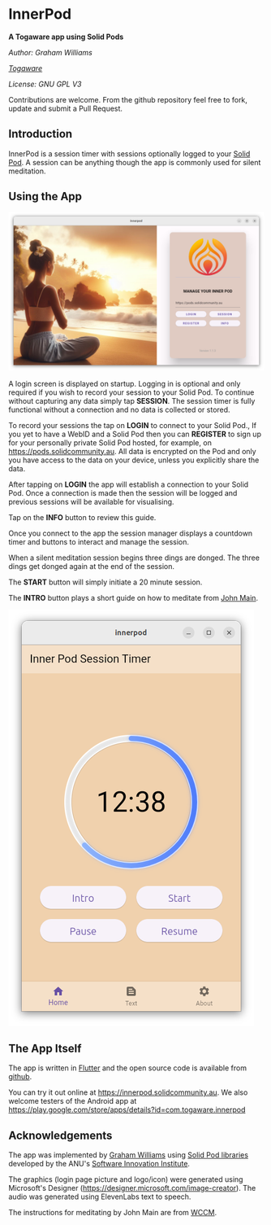 # InnerPod

**A Togaware app using Solid Pods**

*Author: Graham Williams*

*[Togaware](https://togaware.com.au)*

*License: GNU GPL V3*

Contributions are welcome. From the github repository feel free to
	fork, update and submit a Pull Request.

## Introduction

InnerPod is a session timer with sessions optionally logged to your
[Solid Pod](https://solidproject.org/about). A session can be anything
though the app is commonly used for silent meditation.

## Using the App

![](screenshots/pod_login_screen.png)

A login screen is displayed on startup. Logging in is optional and
only required if you wish to record your session to your Solid Pod. To
continue without capturing any data simply tap **SESSION**. The
session timer is fully functional without a connection and no data is
collected or stored.

To record your sessions the tap on **LOGIN** to connect to your Solid
Pod., If you yet to have a WebID and a Solid Pod then you can
**REGISTER** to sign up for your personally private Solid Pod hosted,
for example, on https://pods.solidcommunity.au. All data is encrypted
on the Pod and only you have access to the data on your device, unless
you explicitly share the data.

After tapping on **LOGIN** the app will establish a connection to your
Solid Pod. Once a connection is made then the session will be logged
and previous sessions will be available for visualising.

Tap on the **INFO** button to review this guide.

Once you connect to the app the session manager displays a countdown
timer and buttons to interact and manage the session. 

When a silent meditation session begins three dings are donged. The
three dings get donged again at the end of the session. 

The **START** button will simply initiate a 20 minute session.

The **INTRO** button plays a short guide on how to meditate from [John
Main](https://en.wikipedia.org/wiki/John_Main).

![](screenshots/pod_session_12.png)

## The App Itself

The app is written in
[Flutter](https://survivor.togaware.com/gnulinux/flutter.html) and the
open source code is available from
[github](https://github.com/gjwgit/innerpod).

You can try it out online at https://innerpod.solidcommunity.au. We
also welcome testers of the Android app at
https://play.google.com/store/apps/details?id=com.togaware.innerpod

## Acknowledgements

The app was implemented by [Graham
Williams](https://togaware.com/graham.williams.html) using [Solid Pod
libraries](https://github.com/anusii/solidpod) developed by the ANU's
[Software Innovation Institute](https://sii.anu.edu.au).

The graphics (login page picture and logo/icon) were generated using
Microsoft's Designer
(https://designer.microsoft.com/image-creator). The audio was
generated using ElevenLabs text to speech.

The instructions for meditating by John Main are from
[WCCM](https://wccm.org).

